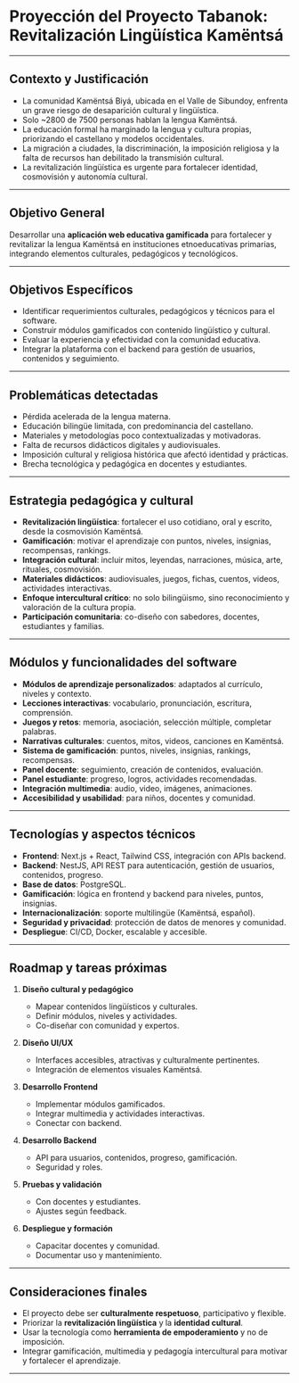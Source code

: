 # Proyección del Proyecto Tabanok: Revitalización Lingüística Kamëntsá

---

## Contexto y Justificación

- La comunidad Kamëntsá Biyá, ubicada en el Valle de Sibundoy, enfrenta un grave riesgo de desaparición cultural y lingüística.
- Solo ~2800 de 7500 personas hablan la lengua Kamëntsá.
- La educación formal ha marginado la lengua y cultura propias, priorizando el castellano y modelos occidentales.
- La migración a ciudades, la discriminación, la imposición religiosa y la falta de recursos han debilitado la transmisión cultural.
- La revitalización lingüística es urgente para fortalecer identidad, cosmovisión y autonomía cultural.

---

## Objetivo General

Desarrollar una **aplicación web educativa gamificada** para fortalecer y revitalizar la lengua Kamëntsá en instituciones etnoeducativas primarias, integrando elementos culturales, pedagógicos y tecnológicos.

---

## Objetivos Específicos

- Identificar requerimientos culturales, pedagógicos y técnicos para el software.
- Construir módulos gamificados con contenido lingüístico y cultural.
- Evaluar la experiencia y efectividad con la comunidad educativa.
- Integrar la plataforma con el backend para gestión de usuarios, contenidos y seguimiento.

---

## Problemáticas detectadas

- Pérdida acelerada de la lengua materna.
- Educación bilingüe limitada, con predominancia del castellano.
- Materiales y metodologías poco contextualizadas y motivadoras.
- Falta de recursos didácticos digitales y audiovisuales.
- Imposición cultural y religiosa histórica que afectó identidad y prácticas.
- Brecha tecnológica y pedagógica en docentes y estudiantes.

---

## Estrategia pedagógica y cultural

- **Revitalización lingüística**: fortalecer el uso cotidiano, oral y escrito, desde la cosmovisión Kamëntsá.
- **Gamificación**: motivar el aprendizaje con puntos, niveles, insignias, recompensas, rankings.
- **Integración cultural**: incluir mitos, leyendas, narraciones, música, arte, rituales, cosmovisión.
- **Materiales didácticos**: audiovisuales, juegos, fichas, cuentos, videos, actividades interactivas.
- **Enfoque intercultural crítico**: no solo bilingüismo, sino reconocimiento y valoración de la cultura propia.
- **Participación comunitaria**: co-diseño con sabedores, docentes, estudiantes y familias.

---

## Módulos y funcionalidades del software

- **Módulos de aprendizaje personalizados**: adaptados al currículo, niveles y contexto.
- **Lecciones interactivas**: vocabulario, pronunciación, escritura, comprensión.
- **Juegos y retos**: memoria, asociación, selección múltiple, completar palabras.
- **Narrativas culturales**: cuentos, mitos, videos, canciones en Kamëntsá.
- **Sistema de gamificación**: puntos, niveles, insignias, rankings, recompensas.
- **Panel docente**: seguimiento, creación de contenidos, evaluación.
- **Panel estudiante**: progreso, logros, actividades recomendadas.
- **Integración multimedia**: audio, video, imágenes, animaciones.
- **Accesibilidad y usabilidad**: para niños, docentes y comunidad.

---

## Tecnologías y aspectos técnicos

- **Frontend**: Next.js + React, Tailwind CSS, integración con APIs backend.
- **Backend**: NestJS, API REST para autenticación, gestión de usuarios, contenidos, progreso.
- **Base de datos**: PostgreSQL.
- **Gamificación**: lógica en frontend y backend para niveles, puntos, insignias.
- **Internacionalización**: soporte multilingüe (Kamëntsá, español).
- **Seguridad y privacidad**: protección de datos de menores y comunidad.
- **Despliegue**: CI/CD, Docker, escalable y accesible.

---

## Roadmap y tareas próximas

1. **Diseño cultural y pedagógico**
   - Mapear contenidos lingüísticos y culturales.
   - Definir módulos, niveles y actividades.
   - Co-diseñar con comunidad y expertos.

2. **Diseño UI/UX**
   - Interfaces accesibles, atractivas y culturalmente pertinentes.
   - Integración de elementos visuales Kamëntsá.

3. **Desarrollo Frontend**
   - Implementar módulos gamificados.
   - Integrar multimedia y actividades interactivas.
   - Conectar con backend.

4. **Desarrollo Backend**
   - API para usuarios, contenidos, progreso, gamificación.
   - Seguridad y roles.

5. **Pruebas y validación**
   - Con docentes y estudiantes.
   - Ajustes según feedback.

6. **Despliegue y formación**
   - Capacitar docentes y comunidad.
   - Documentar uso y mantenimiento.

---

## Consideraciones finales

- El proyecto debe ser **culturalmente respetuoso**, participativo y flexible.
- Priorizar la **revitalización lingüística** y la **identidad cultural**.
- Usar la tecnología como **herramienta de empoderamiento** y no de imposición.
- Integrar gamificación, multimedia y pedagogía intercultural para motivar y fortalecer el aprendizaje.

---

